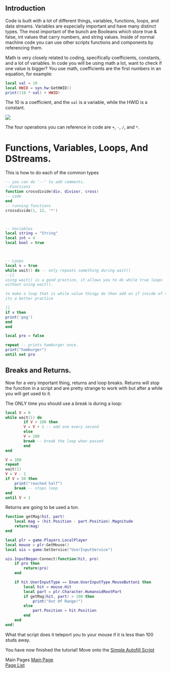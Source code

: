 
## Introduction

Code is built with a lot of different things, variables, functions, loops, and data streams. Variables are especially important and have many distinct types. The most important of the bunch are Booleans which store true & false, int values that carry numbers, and string values. Inside of normal machine code you can use other scripts functions and components by referencing them.


Math is very closely related to coding, specifically coefficients, constants, and a lot of variables. In code you will be using math a lot, want to check if one value is bigger? You use math, coefficients are the first numbers in an equation, for example:
```lua
local val = 10
local HWID = syn.hw:GetHWID()
print((10 * val) + HWID)
```
The 10 is a coefficient, and the `val` is a variable, while the HWID is a constant.

![](https://www.math.net/img/a/algebra/variables/constant/eq.svg)

The four operations you can reference in code are `+`, `-`, `/`, and `*`.





# Functions, Variables, Loops, And DStreams. 
This is how to do each of the common types
```lua
-- you can do '--' to add comments.
--Functions
function crossdivide(div, divisor, cross)
-- code
end
-- running functions
crossdivide(1, 12, '*')



-- Variables
local string = "String"
local int = 4
local bool = true



-- Loops
local v = true
while wait() do -- only repeats something during wait()
--[[ 
using wait() is a good practice, it allows you to do while true loops
without using wait().

to make a loop that is while value thingy do then add an if inside of this,
its a better practice

]]
if v then
print('pog')
end
end

local pro = false

repeat -- prints hamburger once.
print("hamburger")
until not pro

```

## Breaks and Returns.
Now for a very important thing, returns and loop breaks.
Returns will stop the function in a script and are pretty strange to work with but after a while you will get used to it.

The ONLY time you should use a break is during a loop:
```lua
local V = 0
while wait(1) do
		if V < 100 then
		V = V + 1 -- add one every second
		else
		V = 100
		break -- break the loop when passed
		end
end

V = 100
repeat
wait(1)
V = V - 1
if V = 50 then
	print("reached half")
	break -- stops loop
end
until V < 1
```
Returns are going to be used a ton.
```lua
function getMag(hit, part)
	local mag = (hit.Position - part.Position).Magnitude
	return(mag)
end

local plr = game.Players.LocalPlayer
local mouse = plr:GetMouse()
local uis = game:GetService("UserInputService")

uis.InputBegan:Connect(function(hit, pro)
	if pro then
		return(pro)
	end

	if hit.UserInputType == Enum.UserInputType.MouseButton1 then
		local hit = mouse.Hit
		local part = plr.Character.HumanoidRootPart
		if getMag(hit, part) > 100 then
			print("Out Of Range!")
		else
			part.Position = hit.Position
		end
	end
end)
```
What that script does it teleport you to your mouse if it is less than 100 studs away.

You have now finished the tutorial! Move onto the
[Simple Autofill Script](https://ackreik.github.io/coding-intro/pages/simpleautofillscript)




Main Pages
[Main Page](https://ackreik.github.io/coding-intro/)  
[Page List](https://ackreik.github.io/coding-intro/pages/main)
